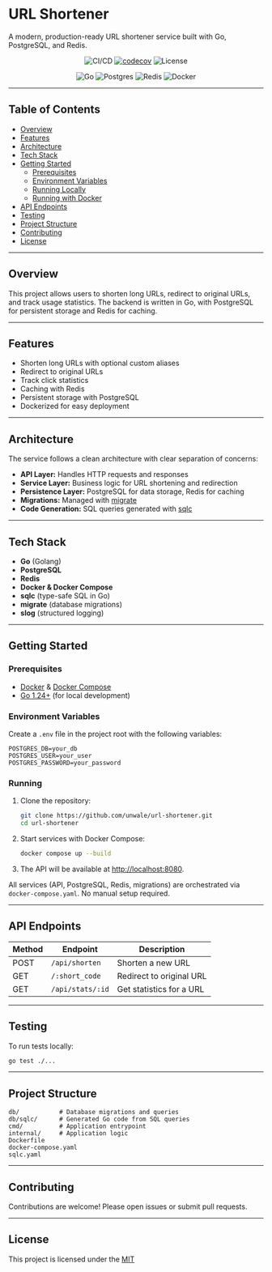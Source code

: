 # URL Shortener

A modern, production-ready URL shortener service built with Go, PostgreSQL, and Redis.

<div align="center">

![CI/CD](https://github.com/unwale/url-shortener/actions/workflows/ci.yaml/badge.svg)
[![codecov](https://codecov.io/github/unwale/url-shortener/graph/badge.svg?token=1K56JZJFLG)](https://codecov.io/github/unwale/url-shortener)
![License](https://img.shields.io/github/license/unwale/url-shortener)

![Go](https://img.shields.io/badge/go-%2300ADD8.svg?e&logo=go&logoColor=white)
![Postgres](https://img.shields.io/badge/postgres-%23316192.svg?&logo=postgresql&logoColor=white)
![Redis](https://img.shields.io/badge/redis-%23DD0031.svg?&logo=redis&logoColor=white)
![Docker](https://img.shields.io/badge/docker-%230db7ed.svg?&logo=docker&logoColor=white)

</div>

---

## Table of Contents

- [Overview](#overview)
- [Features](#features)
- [Architecture](#architecture)
- [Tech Stack](#tech-stack)
- [Getting Started](#getting-started)
  - [Prerequisites](#prerequisites)
  - [Environment Variables](#environment-variables)
  - [Running Locally](#running-locally)
  - [Running with Docker](#running-with-docker)
- [API Endpoints](#api-endpoints)
- [Testing](#testing)
- [Project Structure](#project-structure)
- [Contributing](#contributing)
- [License](#license)

---

## Overview

This project allows users to shorten long URLs, redirect to original URLs, and track usage statistics. The backend is written in Go, with PostgreSQL for persistent storage and Redis for caching.

---

## Features

- Shorten long URLs with optional custom aliases
- Redirect to original URLs
- Track click statistics
- Caching with Redis
- Persistent storage with PostgreSQL
- Dockerized for easy deployment

---

## Architecture

The service follows a clean architecture with clear separation of concerns:

- **API Layer:** Handles HTTP requests and responses
- **Service Layer:** Business logic for URL shortening and redirection
- **Persistence Layer:** PostgreSQL for data storage, Redis for caching
- **Migrations:** Managed with [migrate](https://github.com/golang-migrate/migrate)
- **Code Generation:** SQL queries generated with [sqlc](https://github.com/kyleconroy/sqlc)


---

## Tech Stack

- **Go** (Golang)
- **PostgreSQL**
- **Redis**
- **Docker & Docker Compose**
- **sqlc** (type-safe SQL in Go)
- **migrate** (database migrations)
- **slog** (structured logging)

---

## Getting Started

### Prerequisites

- [Docker](https://www.docker.com/) & [Docker Compose](https://docs.docker.com/compose/)
- [Go 1.24+](https://go.dev/) (for local development)

### Environment Variables

Create a `.env` file in the project root with the following variables:

```
POSTGRES_DB=your_db
POSTGRES_USER=your_user
POSTGRES_PASSWORD=your_password
```

### Running

1. Clone the repository:
    ```sh
    git clone https://github.com/unwale/url-shortener.git
    cd url-shortener
    ```

2. Start services with Docker Compose:
    ```sh
    docker compose up --build
    ```

3. The API will be available at [http://localhost:8080](http://localhost:8080).

All services (API, PostgreSQL, Redis, migrations) are orchestrated via `docker-compose.yaml`. No manual setup required.

---

## API Endpoints

| Method | Endpoint         | Description                |
|--------|------------------|----------------------------|
| POST   | `/api/shorten`   | Shorten a new URL          |
| GET    | `/:short_code`   | Redirect to original URL   |
| GET    | `/api/stats/:id` | Get statistics for a URL   |


---

## Testing

To run tests locally:

```sh
go test ./...
```

---

## Project Structure

```
db/           # Database migrations and queries
db/sqlc/      # Generated Go code from SQL queries
cmd/          # Application entrypoint
internal/     # Application logic
Dockerfile
docker-compose.yaml
sqlc.yaml
```

---

## Contributing

Contributions are welcome! Please open issues or submit pull requests.

---

## License

This project is licensed under the [MIT](./LICENSE.md)